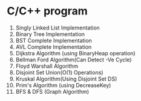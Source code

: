 # C/C++ program 
1) Singly Linked List Implementation
2) Binary Tree Implementation
3) BST Complete Implementation
4) AVL Complete Implementation
5) Dijkstra Algorithm (using BinaryHeap operation)
6) Bellman Ford Algorithm(Can Detect -Ve Cycle)
7) Floyd Warshall Algorithm 
8) Disjoint Set Union(O(1) Operations)
9) Kruskal Algorithm(Using Disjoint Set DS) 
10) Prim's Algorithm (using DecreaseKey)
11) BFS & DFS (Graph Algorithm)
